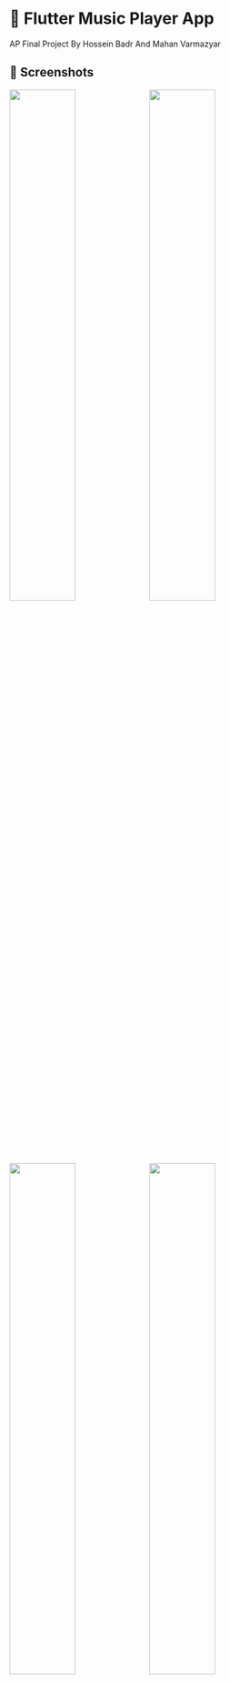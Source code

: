 # 🎵 Flutter Music Player App

AP Final Project By Hossein Badr And Mahan Varmazyar

## 📸 Screenshots

<p float="left">
  <img src="https://github.com/user-attachments/assets/ea4765a3-9b19-4872-ae5f-5f9a86f66ee7" width="48%" />
  <img src="https://github.com/user-attachments/assets/275700f5-ac86-413a-95fe-fed7243e48e8" width="48%" />
</p>

<p float="left">
  <img src="https://github.com/user-attachments/assets/7a6bd917-a8af-4cc1-89c6-c42cf3c676c4" width="48%" />
  <img src="https://github.com/user-attachments/assets/fce35af9-780d-42c3-bb13-1f7959a32793" width="48%" />
</p>

<p float="left">
  <img src="https://github.com/user-attachments/assets/d0a04888-8421-4672-81a4-c23fb80d8013" width="48%" />
  <img src="https://github.com/user-attachments/assets/320632cf-1187-4007-878a-43001e1874ea" width="48%" />
</p>

<p float="left">
  <img src="https://github.com/user-attachments/assets/515e904b-bca9-41c1-8abb-f1471c893538" width="48%" />
  <img src="https://github.com/user-attachments/assets/36713f56-6e71-41ca-956b-9cc50ccb8765" width="48%" />
</p>

<p float="left">
  <img src="https://github.com/user-attachments/assets/00f282ca-1bf0-46fb-8911-229c22217dae" width="48%" />
  <img src="https://github.com/user-attachments/assets/fbec9a54-6421-4df4-96ec-37d2ed9f6734" width="48%" />
</p>

<p float="left">
  <img src="https://github.com/user-attachments/assets/27fccfc0-b395-4ef2-ad4c-da079d85ff27" width="48%" />
  <img src="https://github.com/user-attachments/assets/a2c91e86-d625-464b-9319-ba2e016c6ebf" width="48%" />
</p>

<p float="left">
  <img src="https://github.com/user-attachments/assets/d2f2ab15-4b2e-4f43-bdf5-3fc0202c13de" width="48%" />
  <img src="https://github.com/user-attachments/assets/2e229a3e-d455-455a-b01f-0a203bd03f14" width="48%" />
</p>

<p float="left">
  <img src="https://github.com/user-attachments/assets/f743da15-8f91-487a-9ebf-dce064f7a4df" width="48%" />
</p>
